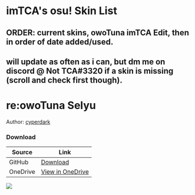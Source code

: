 # imTCA's osu! Skin List

## ORDER: current skins, owoTuna imTCA Edit, then in order of date added/used.

## will update as often as i can, but dm me on discord @ Not TCA#3320 if a skin is missing (scroll and check first though).

# re:owoTuna Selyu

Author: [cyperdark](https://osu.ppy.sh/users/9893708)
### Download
|Source|Link|
|---|---|
|GitHub|[Download](https://github.com/NotTCA/imTCA-osu-skins/releases/download/skins/-.reowoTuna.v1.1.Selyu.-.osk)
|OneDrive|[View in OneDrive](https://1drv.ms/u/s!Ai351tFIX9j4gSevljxjfQ16Q7kr?e=UQXANG)|[View in Google Drive](https://drive.google.com/drive/folders/1NytOsVVuJoYG4d57GZcbkggR65EkP6S9)

![](https://skins.osuck.net/uploads/posts/2020-08/1596468449_screenshot9247.jpg)
